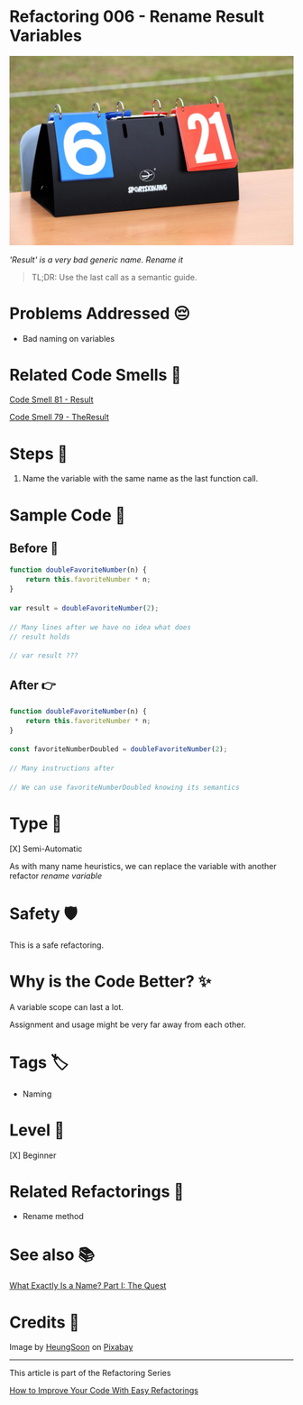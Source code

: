 # Refactoring 006 - Rename Result Variables

![Refactoring 006 - Rename Result Variables](Refactoring%20006%20-%20Rename%20Result%20Variables.jpg)

*'Result' is a very bad generic name. Rename it*

> TL;DR: Use the last call as a semantic guide.

# Problems Addressed 😔

- Bad naming on variables

# Related Code Smells 💨

[Code Smell 81 - Result](https://github.com/mcsee/Software-Design-Articles/tree/main/Articles/Code%20Smells/Code%20Smell%2081%20-%20Result/readme.md)

[Code Smell 79 - TheResult](https://github.com/mcsee/Software-Design-Articles/tree/main/Articles/Code%20Smells/Code%20Smell%2079%20-%20TheResult/readme.md)

# Steps 👣 

1. Name the variable with the same name as the last function call.

# Sample Code 📖

## Before 🚨 

<!-- [Gist Url](https://gist.github.com/mcsee/c4f1e90fb0a61724ea5993e04d572b5c) -->

```javascript
function doubleFavoriteNumber(n) {
    return this.favoriteNumber * n;
}

var result = doubleFavoriteNumber(2);

// Many lines after we have no idea what does 
// result holds

// var result ???
```

## After 👉

<!-- [Gist Url](https://gist.github.com/mcsee/5a9bbc54b45798a610f0a76b8c25a583) -->

```javascript
function doubleFavoriteNumber(n) {
    return this.favoriteNumber * n;
}

const favoriteNumberDoubled = doubleFavoriteNumber(2);

// Many instructions after

// We can use favoriteNumberDoubled knowing its semantics
```

# Type 📝

[X] Semi-Automatic

As with many name heuristics, we can replace the variable with another refactor *rename variable*

# Safety 🛡️

This is a safe refactoring.

# Why is the Code Better? ✨

A variable scope can last a lot.

Assignment and usage might be very far away from each other.

# Tags 🏷️

- Naming 

# Level 🔋

[X] Beginner

# Related Refactorings 🔄

- Rename method

# See also 📚

[What Exactly Is a Name? Part I: The Quest](https://github.com/mcsee/Software-Design-Articles/tree/main/Articles/Theory/What%20Exactly%20Is%20a%20Name%20-%20Part%20I%20The%20Quest/readme.md)

# Credits 🙏

Image by [HeungSoon](https://pixabay.com/users/heungsoon-4523762/) on [Pixabay](https://pixabay.com/)

* * * 

This article is part of the Refactoring Series

[How to Improve Your Code With Easy Refactorings](https://github.com/mcsee/Software-Design-Articles/tree/main/Articles/Refactorings/How%20to%20Improve%20your%20Code%20With%20Easy%20Refactorings/readme.md)